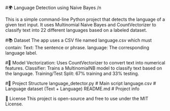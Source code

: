 #🌍 Language Detection using Naive Bayes /n

This is a simple command-line Python project that detects the language of a given text input. It uses Multinomial Naive Bayes and CountVectorizer to classify text into 22 different languages based on a labeled dataset.

#📚 Dataset
The app uses a CSV file named language.csv which must contain:
Text: The sentence or phrase.
language: The corresponding language label.

#🧠 Model
Vectorization: Uses CountVectorizer to convert text into numerical features.
Classifier: Trains a MultinomialNB model to classify text based on the language.
Training/Test Split: 67% training and 33% testing.

#📂 Project Structure
language_detector.py       # Main script
language.csv               # Language dataset (Text + Language)
README.md                  # Project info

📄 License
This project is open-source and free to use under the MIT License.
